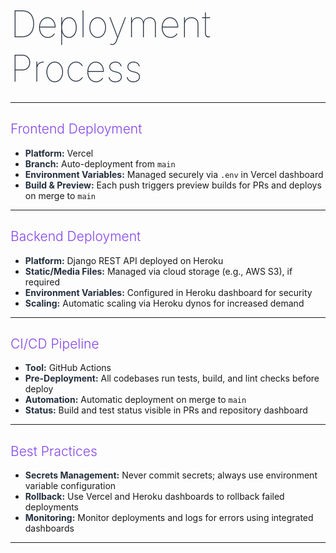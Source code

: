 # <span style="font-weight: 1; font-size: 2.1em; color: #232f3e;">Deployment Process</span>

---

## <span style="font-weight: 300; color: #8645e8;">Frontend Deployment</span>

- <span style="color: #232f3e;"><b>Platform:</b></span> Vercel
- <span style="color: #232f3e;"><b>Branch:</b></span> Auto-deployment from `main`
- <span style="color: #232f3e;"><b>Environment Variables:</b></span> Managed securely via `.env` in Vercel dashboard
- <span style="color: #232f3e;"><b>Build & Preview:</b></span> Each push triggers preview builds for PRs and deploys on merge to `main`

---

## <span style="font-weight: 300; color: #8645e8;">Backend Deployment</span>

- <span style="color: #232f3e;"><b>Platform:</b></span> Django REST API deployed on Heroku
- <span style="color: #232f3e;"><b>Static/Media Files:</b></span> Managed via cloud storage (e.g., AWS S3), if required
- <span style="color: #232f3e;"><b>Environment Variables:</b></span> Configured in Heroku dashboard for security
- <span style="color: #232f3e;"><b>Scaling:</b></span> Automatic scaling via Heroku dynos for increased demand

---

## <span style="font-weight: 300; color: #8645e8;">CI/CD Pipeline</span>

- <span style="color: #232f3e;"><b>Tool:</b></span> GitHub Actions
- <span style="color: #232f3e;"><b>Pre-Deployment:</b></span> All codebases run tests, build, and lint checks before deploy
- <span style="color: #232f3e;"><b>Automation:</b></span> Automatic deployment on merge to `main`
- <span style="color: #232f3e;"><b>Status:</b></span> Build and test status visible in PRs and repository dashboard

---

## <span style="font-weight: 300; color: #8645e8;">Best Practices</span>

- <span style="color: #232f3e;"><b>Secrets Management:</b></span> Never commit secrets; always use environment variable configuration
- <span style="color: #232f3e;"><b>Rollback:</b></span> Use Vercel and Heroku dashboards to rollback failed deployments
- <span style="color: #232f3e;"><b>Monitoring:</b></span> Monitor deployments and logs for errors using integrated dashboards

---